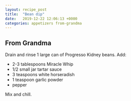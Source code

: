 ```yaml
---
layout: recipe_post
title:  "Bean dip"
date:   2019-12-22 12:06:13 +0000
categories: appetizers from-grandma
---
```


## From Grandma

Drain and rinse 1 large can of Progresso Kidney beans. Add:


*  2-3 tablespoons Miracle Whip
* 1/2 small jar tartar sauce
* 3 teaspoons white horseradish
* 1 teaspoon garlic powder
* pepper


Mix and chill.
